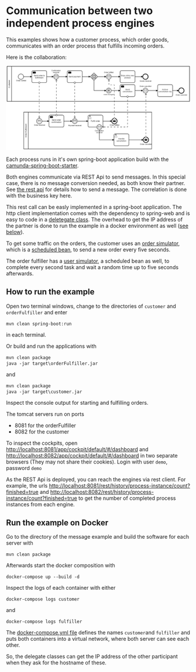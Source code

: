 # Communication between two independent process engines

This examples shows how a customer process, which order goods, communicates with an order process that fulfills incoming orders.

Here is the collaboration:

![collaboration](docs/collaboration.png)

Each process runs in it's own spring-boot application build with the [camunda-spring-boot-starter](https://docs.camunda.org/manual/7.8/user-guide/spring-boot-integration/).

Both engines communicate via REST Api to send messages. In this special case, there is no message conversion needed, as both know their partner. See [the rest api](https://docs.camunda.org/manual/7.8/reference/rest/message/post-message/) for details how to send a message. The correlation is done with the business key here.

This rest call can be easly implemented in a spring-boot application. The http client implementation comes with the dependency to spring-web and is easy to code in a [deletegate class](customer/src/main/java/com/camunda/consulting/customer/SendMessageRest.java). The overhead to get the IP address of the partner is done to run the example in a docker environment as well ([see below](#run-the-example-on-docker)).

To get some traffic on the orders, the customer uses an [order simulator](customer/src/main/java/com/camunda/consulting/customer/OrderSimulator.java), which is a [scheduled bean](https://spring.io/guides/gs/scheduling-tasks/), to send a new order every five seconds.

The order fulfiller has a [user simulator](orderFulfiller/src/main/java/com/camunda/consulting/orderFulfiller/UserSimulator.java), a scheduled bean as well, to complete every second task and wait a random time up to five seconds afterwards.

## How to run the example

Open two terminal windows, change to the directories of `customer` and `orderFulfiller` and enter
```
mvn clean spring-boot:run
```
in each terminal.

Or build and run the applications with 
```
mvn clean package
java -jar target\orderFulfiller.jar
```
and
```
mvn clean package
java -jar target\customer.jar
```

Inspect the console output for starting and fulfilling orders.

The tomcat servers run on ports

- 8081 for the orderFulfiller
- 8082 for the customer

To inspect the cockpits, open [http://localhost:8081/app/cockpit/default/#/dashboard](http://localhost:8081/app/cockpit/default/#/dashboard) and [http://localhost:8082/app/cockpit/default/#/dashboard](http://localhost:8082/app/cockpit/default/#/dashboard) in two separate browsers (They may not share their cookies). Login with user `demo`, password `demo`

As the REST Api is deployed, you can reach the engines via rest client. For example, the urls [http://localhost:8081/rest/history/process-instance/count?finished=true](http://localhost:8081/rest/history/process-instance/count?finished=true) and [http://localhost:8082/rest/history/process-instance/count?finished=true](http://localhost:8082/rest/history/process-instance/count?finished=true) to get the number of completed process instances from each engine.

## Run the example on Docker

Go to the directory of the message example and build the software for each server with
```
mvn clean package
```

Afterwards start the docker composition with

```
docker-compose up --build -d
```

Inspect the logs of each container with either

```
docker-compose logs customer
```

and

```
docker-compose logs fulfiller
```

The [docker-compose.yml file](docker-compose.yml) defines the names `customer`and `fulfiller` and puts both containers into a virtual network, where both server can see each other.

So, the delegate classes can get the IP address of the other participant when they ask for the hostname of these.
